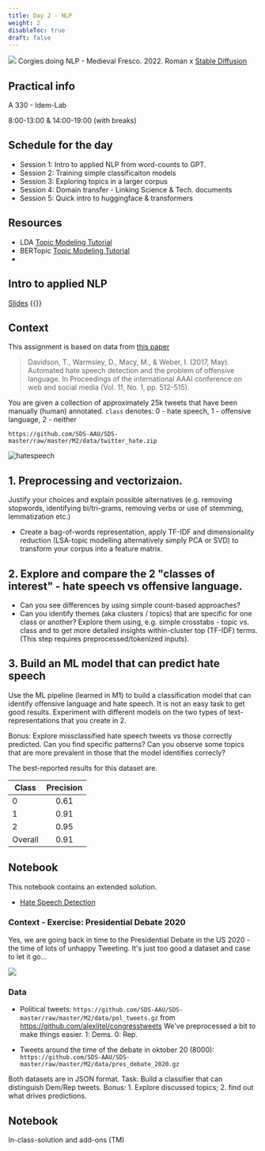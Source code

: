 ```yaml
---
title: Day 2 - NLP
weight: 2
disableToc: true
draft: false
---
```


![](https://github.com/aaubs/ds22/raw/gh-pages/images/viz-corgi-nlp1.png)
Corgies doing NLP - Medieval Fresco. 2022. Roman x [Stable Diffusion](https://stability.ai/blog/stable-diffusion-public-release)


## Practical info
A 330 - Idem-Lab

8:00-13:00 & 14:00-19:00 (with breaks)

## Schedule for the day

* Session 1: Intro to applied NLP from word-counts to GPT.
* Session 2: Training simple classificaiton models
* Session 3: Exploring topics in a larger corpus
* Session 4: Domain transfer - Linking Science & Tech. documents
* Session 5: Quick intro to huggingface & transformers


## Resources
- LDA [Topic Modeling Tutorial](https://colab.research.google.com/github/RJuro/ga22/blob/main/ga22/tutorials/LDA_Cordis.ipynb)
- BERTopic [Topic Modeling Tutorial](https://colab.research.google.com/github/RJuro/ga22/blob/main/ga22/tutorials/BERTopic_Cordis.ipynb)
-


## Intro to applied NLP

[Slides](https://docs.google.com/presentation/d/e/2PACX-1vSfT_fL6H8QyGXvbCw3KienhPvYRE2Wwkd6tjXBQ-8j5TJqzMIR42tCtqLqNQdUAT_ud8j-m2gyRNFK/embed?start=false&loop=false&delayms=3000)
{{<gslides src="https://docs.google.com/presentation/d/e/2PACX-1vSfT_fL6H8QyGXvbCw3KienhPvYRE2Wwkd6tjXBQ-8j5TJqzMIR42tCtqLqNQdUAT_ud8j-m2gyRNFK/pub?start=false&loop=false&delayms=60000" >}}



## Context

This assignment is based on data from [this paper](https://ojs.aaai.org/index.php/ICWSM/article/download/14955/14805)
> Davidson, T., Warmsley, D., Macy, M., & Weber, I. (2017, May). Automated hate speech detection and the problem of offensive language. In Proceedings of the international AAAI conference on web and social media (Vol. 11, No. 1, pp. 512-515).

You are given a collection of approximately 25k tweets that have been manually (human) annotated.  ```class``` denotes: 0 - hate speech, 1 - offensive language, 2 - neither

```https://github.com/SDS-AAU/SDS-master/raw/master/M2/data/twitter_hate.zip```

![hatespeech](https://static.dw.com/image/56177307_303.jpg)

## 1. Preprocessing and vectorizaion. 
Justify your choices and explain possible alternatives (e.g. removing stopwords, identifying bi/tri-grams, removing verbs or use of stemming, lemmatization etc.)

- Create a bag-of-words representation, apply TF-IDF and dimensionality reduction (LSA-topic modelling alternatively simply PCA or SVD) to transform your corpus into a feature matrix.

## 2. Explore and compare the 2 "classes of interest" - hate speech vs offensive language. 

- Can you see differences by using simple count-based approaches?
- Can you identify themes (aka clusters / topics) that are specific for one class or another? Explore them using, e.g. simple crosstabs - topic vs. class and to get more detailed insights within-cluster top (TF-IDF) terms. (This step requires preprocessed/tokenized inputs).

## 3. Build an ML model that can predict hate speech
Use the ML pipeline (learned in M1) to build a classification model that can identify offensive language and hate speech. It is not an easy task to get good results. Experiment with different models on the two types of text-representations that you create in 2.

Bonus: Explore missclassified hate speech tweets vs those correctly predicted. Can you find specific patterns? Can you observe some topics that are more prevalent in those that the model identifies correcly?

The best-reported results for this dataset are.

| Class         | Precision     |
| ------------- |:-------------:|
| 0             |0.61           |
| 1             |0.91           |
| 2             |0.95           |
| Overall       |0.91           |


## Notebook

This notebook contains an extended solution.

* [Hate Speech Detection](https://colab.research.google.com/github/aaubs/ds-master/blob/main/notebooks/M2-hatespeech-nlp-explainer-tm.ipynb)

### Context - Exercise: Presidential Debate 2020


Yes, we are going back in time to the Presidential Debate in the US 2020 - the time of lots of unhappy Tweeting. It's just too good a dataset and case to let it go...

![](https://ichef.bbci.co.uk/news/800/cpsprodpb/E505/production/_114692685_uspresidentialdebate2020timedonaldtrumpandjoebiden.jpg)

### Data

* Political tweets: `https://github.com/SDS-AAU/SDS-master/raw/master/M2/data/pol_tweets.gz` from https://github.com/alexlitel/congresstweets We've preprocessed a bit to make things easier. 1: Dems. 0: Rep.

* Tweets around the time of the debate in oktober 20 (8000): `https://github.com/SDS-AAU/SDS-master/raw/master/M2/data/pres_debate_2020.gz`

Both datasets are in JSON format.
Task: Build a classifier that can distinguish Dem/Rep tweets. Bonus: 1. Explore discussed topics; 2. find out what drives predictions.

## Notebook

In-class-solution and add-ons (TM)

<!--
* [Political Tweets Prediction](https://colab.research.google.com/github/aaubs/ds-master/blob/main/notebooks/M2-pol_tweets_workshop.ipynb)

-->